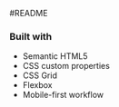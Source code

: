 #README

### Built with

- Semantic HTML5
- CSS custom properties
- CSS Grid
- Flexbox
- Mobile-first workflow
